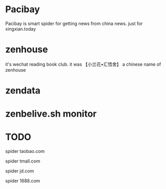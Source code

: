 # Pacibay
Pacibay is smart spider for getting news from china news. just for xingxian.today

# zenhouse
it's wechat reading book club. it was 【小兰花•汇悟舍】 a chinese name of zenhouse 

# zendata

# zenbelive.sh monitor

# TODO
spider taobao.com

spider tmall.com

spider jd.com

spider 1688.com

